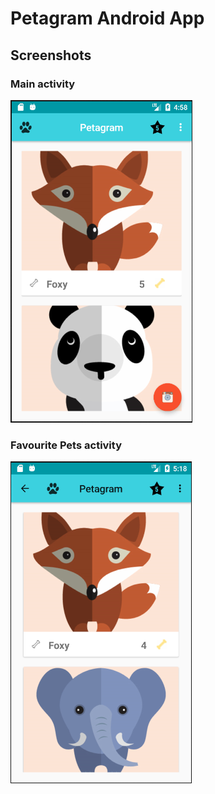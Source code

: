 # Petagram Android App

## Screenshots

### Main activity
![Screenshot1](/pantallas/MainActivity.png)

### Favourite Pets activity
![Screenshot2](/pantallas/FavouritePetsActivity.png)